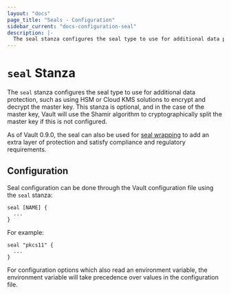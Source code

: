 ```yaml
---
layout: "docs"
page_title: "Seals - Configuration"
sidebar_current: "docs-configuration-seal"
description: |-
  The seal stanza configures the seal type to use for additional data protection.
---
```


# `seal` Stanza

The `seal` stanza configures the seal type to use for additional data
protection, such as using HSM or Cloud KMS solutions to encrypt and decrypt the
master key. This stanza is optional, and in the case of the master key, Vault
will use the Shamir algorithm to cryptographically split the master key if this
is not configured.

As of Vault 0.9.0, the seal can also be used for [seal wrapping][sealwrap] to
add an extra layer of protection and satisfy compliance and regulatory requirements.

## Configuration

Seal configuration can be done through the Vault configuration file using the
`seal` stanza:

```hcl
seal [NAME] {
  ...
}
```

For example:

```hcl
seal "pkcs11" {
  ...
}
```

For configuration options which also read an environment variable, the
environment variable will take precedence over values in the configuration file.

[sealwrap]: /docs/enterprise/sealwrap/index.html
